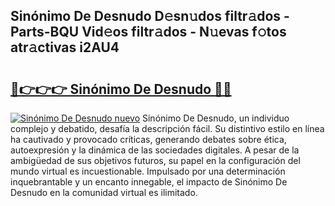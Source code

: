 ## Sinónimo De Desnudo D𝚎sn𝚞dos filtr𝚊dos - Parts-BQU Vid𝚎os filtr𝚊dos - N𝚞evas f𝚘tos atr𝚊ctivas i2AU4

# <h2><a href="http://mbc39o.tromn.icu/?c=Sin%c3%b3nimo+De+Desnudo">🔗👉👉👉 Sinónimo De Desnudo 🔗🔗</a></h2>

[![Sinónimo De Desnudo nuevo](https://i.imgur.com/pEAQMta.gif)](http://mbc39o.tromn.icu/?c=Sin%c3%b3nimo+De+Desnudo)
Sinónimo De Desnudo, un individuo complejo y debatido, desafía la descripción fácil. Su distintivo estilo en línea ha cautivado y provocado críticas, generando debates sobre ética, autoexpresión y la dinámica de las sociedades digitales. A pesar de la ambigüedad de sus objetivos futuros, su papel en la configuración del mundo virtual es incuestionable. Impulsado por una determinación inquebrantable y un encanto innegable, el impacto de Sinónimo De Desnudo en la comunidad virtual es ilimitado.
